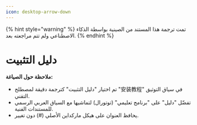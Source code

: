 ```yaml
---
icon: desktop-arrow-down
---
```


{% hint style="warning" %}
تمت ترجمة هذا المستند من الصينية بواسطة الذكاء الاصطناعي ولم تتم مراجعته بعد.
{% endhint %}

# دليل التثبيت

**ملاحظة حول الصياغة:**
- تم اختيار "دليل التثبيت" كترجمة دقيقة لمصطلح "安装教程" في سياق التوثيق التقني.
- تفضّل "دليل" على "برنامج تعليمي" (توتورال) لتماشيها مع السياق العربي الرسمي للمستندات الفنية.
- يحافظ العنوان على هيكل ماركداين الأصلي (#) دون تغيير.